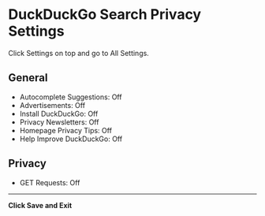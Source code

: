 # DuckDuckGo Search Privacy Settings

Click Settings on top and go to All Settings.



## General
- Autocomplete Suggestions: Off
- Advertisements: Off
- Install DuckDuckGo: Off
- Privacy Newsletters: Off
- Homepage Privacy Tips: Off
- Help Improve DuckDuckGo: Off



## Privacy
- GET Requests: Off

---


**Click Save and Exit**
